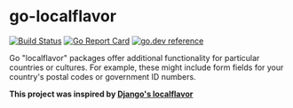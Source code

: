 # go-localflavor

[![Build Status](https://github.com/deepakvashist/go-localflavor/workflows/release/badge.svg)](https://github.com/deepakvashist/go-localflavor/actions)
[![Go Report Card](https://goreportcard.com/badge/github.com/deepakvashist/go-localflavor)](https://goreportcard.com/report/github.com/deepakvashist/go-localflavor)
[![go.dev reference](https://img.shields.io/badge/go.dev-reference-007d9c?logo=go&logoColor=white&style=flat-square)](https://pkg.go.dev/github.com/deepakvashist/go-localflavor)

Go "localflavor" packages offer additional functionality for particular countries or cultures. For example, these might include form fields for your country's postal codes or government ID numbers.

**This project was inspired by [Django's localflavor](https://github.com/django/django-localflavor)**
